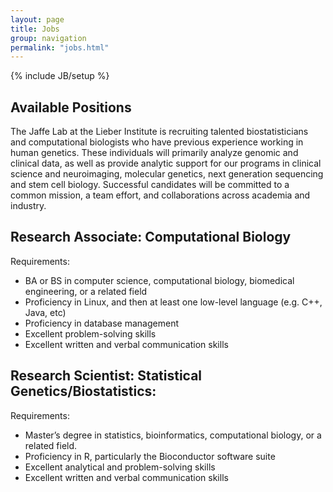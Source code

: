```yaml
---
layout: page
title: Jobs
group: navigation
permalink: "jobs.html"
---
```

{% include JB/setup %}

Available Positions
-------------

The Jaffe Lab at the Lieber Institute is recruiting talented biostatisticians and computational biologists who have previous experience working in human genetics. These individuals will primarily analyze genomic and clinical data, as well as provide analytic support for our programs in clinical science and neuroimaging, molecular genetics, next generation sequencing and stem cell biology.  Successful candidates will be committed to a common mission, a team effort, and collaborations across academia and industry. 

Research Associate: Computational Biology
---------------------

Requirements: 
* BA or BS in computer science, computational biology, biomedical engineering, or a related field
* Proficiency in Linux, and then at least one low-level language (e.g. C++, Java, etc)
* Proficiency in database management
* Excellent problem-solving skills
* Excellent written and verbal communication skills 

Research Scientist: Statistical Genetics/Biostatistics: 
---------------------

Requirements: 
* Master’s degree in statistics, bioinformatics, computational biology, or a related field. 
* Proficiency in R, particularly the Bioconductor software suite
* Excellent analytical and problem-solving skills
* Excellent written and verbal communication skills 
